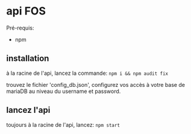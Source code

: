 # api FOS

Pré-requis:
- npm

## installation
à la racine de l'api, lancez la commande:
`npm i && npm audit fix`

trouvez le fichier 'config_db.json', configurez vos accès à votre base de mariaDB au niveau du username et password.


## lancez l'api
toujours à la racine de l'api, lancez:
`npm start`